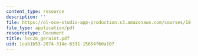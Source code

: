 ```yaml
---
content_type: resource
description: ''
file: https://ol-ocw-studio-app-production.s3.amazonaws.com/courses/18-366-random-walks-and-diffusion-fall-2006/1cab1b532074314e633115654f60a107_lec26_geraint.pdf
file_type: application/pdf
resourcetype: Document
title: lec26_geraint.pdf
uid: 1cab1b53-2074-314e-6331-15654f60a107
---
```

